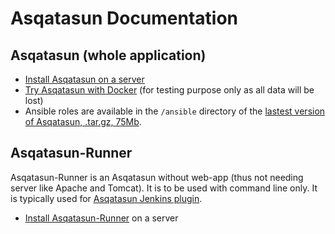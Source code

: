 # Asqatasun Documentation

## Asqatasun (whole application)

* [Install Asqatasun on a server](Asqatasun/README.md)
* [Try Asqatasun with Docker](Docker/README.md) (for testing purpose only as all data will be lost)
* Ansible roles are available in the `/ansible` directory of the 
[lastest version of Asqatasun, .tar.gz, 75Mb](http://download.asqatasun.org/asqatasun-latest.tar.gz).

## Asqatasun-Runner

Asqatasun-Runner is an Asqatasun without web-app (thus not needing server like Apache and Tomcat). 
It is to be used with command line only. It is typically used for [Asqatasun Jenkins plugin](https://github.com/Asqatasun/Asqatasun-Jenkins-Plugin).

* [Install Asqatasun-Runner](Asqatasun-runner/README.md) on a server


